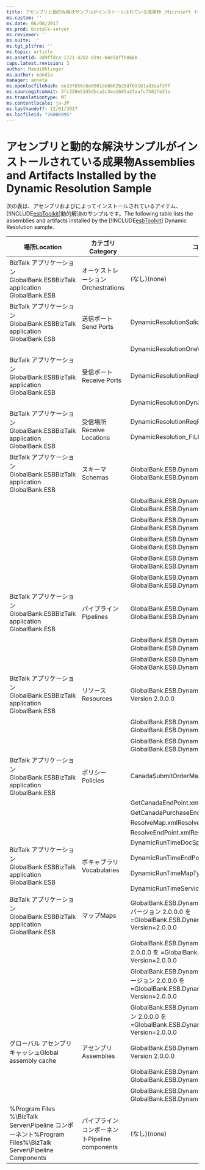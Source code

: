 ```yaml
---
title: アセンブリと動的な解決サンプルがインストールされている成果物 |Microsoft ドキュメント
ms.custom: ''
ms.date: 06/08/2017
ms.prod: biztalk-server
ms.reviewer: ''
ms.suite: ''
ms.tgt_pltfrm: ''
ms.topic: article
ms.assetid: 3d9ffdc4-1721-4202-839c-04e5bffe8668
caps.latest.revision: 3
author: MandiOhlinger
ms.author: mandia
manager: anneta
ms.openlocfilehash: ee337b56c6e0901de6b02b28df69101ad3aaf3ff
ms.sourcegitcommit: 3fc338e52d5dbca2c3ea1685a2faafc7582fe23a
ms.translationtype: MT
ms.contentlocale: ja-JP
ms.lasthandoff: 12/01/2017
ms.locfileid: "26006995"
---
```

# <a name="assemblies-and-artifacts-installed-by-the-dynamic-resolution-sample"></a><span data-ttu-id="d5fab-102">アセンブリと動的な解決サンプルがインストールされている成果物</span><span class="sxs-lookup"><span data-stu-id="d5fab-102">Assemblies and Artifacts Installed by the Dynamic Resolution Sample</span></span>
<span data-ttu-id="d5fab-103">次の表は、アセンブリおよびによってインストールされているアイテム、[!INCLUDE[esbToolkit](../includes/esbtoolkit-md.md)]動的解決のサンプルです。</span><span class="sxs-lookup"><span data-stu-id="d5fab-103">The following table lists the assemblies and artifacts installed by the [!INCLUDE[esbToolkit](../includes/esbtoolkit-md.md)] Dynamic Resolution sample.</span></span>  
  
|<span data-ttu-id="d5fab-104">場所</span><span class="sxs-lookup"><span data-stu-id="d5fab-104">Location</span></span>|<span data-ttu-id="d5fab-105">カテゴリ</span><span class="sxs-lookup"><span data-stu-id="d5fab-105">Category</span></span>|<span data-ttu-id="d5fab-106">コンポーネントの名前とバージョン</span><span class="sxs-lookup"><span data-stu-id="d5fab-106">Name and version of the component</span></span>|  
|--------------|--------------|---------------------------------------|  
|<span data-ttu-id="d5fab-107">BizTalk アプリケーション GlobalBank.ESB</span><span class="sxs-lookup"><span data-stu-id="d5fab-107">BizTalk application GlobalBank.ESB</span></span>|<span data-ttu-id="d5fab-108">オーケストレーション</span><span class="sxs-lookup"><span data-stu-id="d5fab-108">Orchestrations</span></span>|<span data-ttu-id="d5fab-109">(なし)</span><span class="sxs-lookup"><span data-stu-id="d5fab-109">(none)</span></span>|  
|<span data-ttu-id="d5fab-110">BizTalk アプリケーション GlobalBank.ESB</span><span class="sxs-lookup"><span data-stu-id="d5fab-110">BizTalk application GlobalBank.ESB</span></span>|<span data-ttu-id="d5fab-111">送信ポート</span><span class="sxs-lookup"><span data-stu-id="d5fab-111">Send Ports</span></span>|<span data-ttu-id="d5fab-112">DynamicResolutionSolicitResp</span><span class="sxs-lookup"><span data-stu-id="d5fab-112">DynamicResolutionSolicitResp</span></span>|  
|||<span data-ttu-id="d5fab-113">DynamicResolutionOneWay</span><span class="sxs-lookup"><span data-stu-id="d5fab-113">DynamicResolutionOneWay</span></span>|  
|<span data-ttu-id="d5fab-114">BizTalk アプリケーション GlobalBank.ESB</span><span class="sxs-lookup"><span data-stu-id="d5fab-114">BizTalk application GlobalBank.ESB</span></span>|<span data-ttu-id="d5fab-115">受信ポート</span><span class="sxs-lookup"><span data-stu-id="d5fab-115">Receive Ports</span></span>|<span data-ttu-id="d5fab-116">DynamicResolutionReqResp</span><span class="sxs-lookup"><span data-stu-id="d5fab-116">DynamicResolutionReqResp</span></span>|  
|||<span data-ttu-id="d5fab-117">DynamicResolution</span><span class="sxs-lookup"><span data-stu-id="d5fab-117">DynamicResolution</span></span>|  
|<span data-ttu-id="d5fab-118">BizTalk アプリケーション GlobalBank.ESB</span><span class="sxs-lookup"><span data-stu-id="d5fab-118">BizTalk application GlobalBank.ESB</span></span>|<span data-ttu-id="d5fab-119">受信場所</span><span class="sxs-lookup"><span data-stu-id="d5fab-119">Receive Locations</span></span>|<span data-ttu-id="d5fab-120">DynamicResolutionReqResp_SOAP</span><span class="sxs-lookup"><span data-stu-id="d5fab-120">DynamicResolutionReqResp_SOAP</span></span><br /><br /> <span data-ttu-id="d5fab-121">DynamicResolution_FILE</span><span class="sxs-lookup"><span data-stu-id="d5fab-121">DynamicResolution_FILE</span></span>|  
|<span data-ttu-id="d5fab-122">BizTalk アプリケーション GlobalBank.ESB</span><span class="sxs-lookup"><span data-stu-id="d5fab-122">BizTalk application GlobalBank.ESB</span></span>|<span data-ttu-id="d5fab-123">スキーマ</span><span class="sxs-lookup"><span data-stu-id="d5fab-123">Schemas</span></span>|<span data-ttu-id="d5fab-124">GlobalBank.ESB.DynamicResolution.Schemas.CNPurchaseOrderResponse バージョン 2.0.0.0 以降</span><span class="sxs-lookup"><span data-stu-id="d5fab-124">GlobalBank.ESB.DynamicResolution.Schemas.CNPurchaseOrderResponse Version 2.0.0.0</span></span>|  
|||<span data-ttu-id="d5fab-125">GlobalBank.ESB.DynamicResolution.Schemas.NAOrderDoc バージョン 2.0.0.0 以降</span><span class="sxs-lookup"><span data-stu-id="d5fab-125">GlobalBank.ESB.DynamicResolution.Schemas.NAOrderDoc Version 2.0.0.0</span></span>|  
|||<span data-ttu-id="d5fab-126">GlobalBank.ESB.DynamicResolution.Schemas.NAOrderResponse バージョン 2.0.0.0 以降</span><span class="sxs-lookup"><span data-stu-id="d5fab-126">GlobalBank.ESB.DynamicResolution.Schemas.NAOrderResponse Version 2.0.0.0</span></span>|  
|||<span data-ttu-id="d5fab-127">GlobalBank.ESB.DynamicResolution.Schemas.CNOrderDoc バージョン 2.0.0.0 以降</span><span class="sxs-lookup"><span data-stu-id="d5fab-127">GlobalBank.ESB.DynamicResolution.Schemas.CNOrderDoc Version 2.0.0.0</span></span>|  
|||<span data-ttu-id="d5fab-128">GlobalBank.ESB.DynamicResolution.Schemas.CNOrderResponse バージョン 2.0.0.0 以降</span><span class="sxs-lookup"><span data-stu-id="d5fab-128">GlobalBank.ESB.DynamicResolution.Schemas.CNOrderResponse Version 2.0.0.0</span></span>|  
|||<span data-ttu-id="d5fab-129">GlobalBank.ESB.DynamicResolution.Schemas.CNPurchaseOrderDoc バージョン 2.0.0.0 以降</span><span class="sxs-lookup"><span data-stu-id="d5fab-129">GlobalBank.ESB.DynamicResolution.Schemas.CNPurchaseOrderDoc Version 2.0.0.0</span></span>|  
|<span data-ttu-id="d5fab-130">BizTalk アプリケーション GlobalBank.ESB</span><span class="sxs-lookup"><span data-stu-id="d5fab-130">BizTalk application GlobalBank.ESB</span></span>|<span data-ttu-id="d5fab-131">パイプライン</span><span class="sxs-lookup"><span data-stu-id="d5fab-131">Pipelines</span></span>|<span data-ttu-id="d5fab-132">GlobalBank.ESB.DynamicResolution.Pipelines.ESBReceiveSendXMLXML バージョン 2.0.0.0 以降</span><span class="sxs-lookup"><span data-stu-id="d5fab-132">GlobalBank.ESB.DynamicResolution.Pipelines.ESBReceiveSendXMLXML Version 2.0.0.0</span></span>|  
|||<span data-ttu-id="d5fab-133">GlobalBank.ESB.DynamicResolution.Pipelines.ESBReceiveXML バージョン 2.0.0.0 以降</span><span class="sxs-lookup"><span data-stu-id="d5fab-133">GlobalBank.ESB.DynamicResolution.Pipelines.ESBReceiveXML Version 2.0.0.0</span></span>|  
|||<span data-ttu-id="d5fab-134">GlobalBank.ESB.DynamicResolution.Pipelines.ESBPassThrough バージョン 2.0.0.0 以降</span><span class="sxs-lookup"><span data-stu-id="d5fab-134">GlobalBank.ESB.DynamicResolution.Pipelines.ESBPassThrough Version 2.0.0.0</span></span>|  
|<span data-ttu-id="d5fab-135">BizTalk アプリケーション GlobalBank.ESB</span><span class="sxs-lookup"><span data-stu-id="d5fab-135">BizTalk application GlobalBank.ESB</span></span>|<span data-ttu-id="d5fab-136">リソース</span><span class="sxs-lookup"><span data-stu-id="d5fab-136">Resources</span></span>|<span data-ttu-id="d5fab-137">GlobalBank.ESB.DynamicResolution.Pipelines バージョン 2.0.0.0 以降</span><span class="sxs-lookup"><span data-stu-id="d5fab-137">GlobalBank.ESB.DynamicResolution.Pipelines Version 2.0.0.0</span></span>|  
|||<span data-ttu-id="d5fab-138">GlobalBank.ESB.DynamicResolution.Schemas バージョン 2.0.0.0 以降</span><span class="sxs-lookup"><span data-stu-id="d5fab-138">GlobalBank.ESB.DynamicResolution.Schemas Version 2.0.0.0</span></span>|  
|||<span data-ttu-id="d5fab-139">GlobalBank.ESB.DynamicResolution.Transforms バージョン 2.0.0.0 以降</span><span class="sxs-lookup"><span data-stu-id="d5fab-139">GlobalBank.ESB.DynamicResolution.Transforms Version 2.0.0.0</span></span>|  
|<span data-ttu-id="d5fab-140">BizTalk アプリケーション GlobalBank.ESB</span><span class="sxs-lookup"><span data-stu-id="d5fab-140">BizTalk application GlobalBank.ESB</span></span>|<span data-ttu-id="d5fab-141">ポリシー</span><span class="sxs-lookup"><span data-stu-id="d5fab-141">Policies</span></span>|<span data-ttu-id="d5fab-142">CanadaSubmitOrderMaps.xml</span><span class="sxs-lookup"><span data-stu-id="d5fab-142">CanadaSubmitOrderMaps.xml</span></span>|  
|||<span data-ttu-id="d5fab-143">GetCanadaEndPoint.xml</span><span class="sxs-lookup"><span data-stu-id="d5fab-143">GetCanadaEndPoint.xml</span></span>|  
|||<span data-ttu-id="d5fab-144">GetCanadaPurchaseEndPoint.xml</span><span class="sxs-lookup"><span data-stu-id="d5fab-144">GetCanadaPurchaseEndPoint.xml</span></span>|  
|||<span data-ttu-id="d5fab-145">ResolveMap.xml</span><span class="sxs-lookup"><span data-stu-id="d5fab-145">ResolveMap.xml</span></span>|  
|||<span data-ttu-id="d5fab-146">ResolveEndPoint.xml</span><span class="sxs-lookup"><span data-stu-id="d5fab-146">ResolveEndPoint.xml</span></span>|  
|<span data-ttu-id="d5fab-147">BizTalk アプリケーション GlobalBank.ESB</span><span class="sxs-lookup"><span data-stu-id="d5fab-147">BizTalk application GlobalBank.ESB</span></span>|<span data-ttu-id="d5fab-148">ボキャブラリ</span><span class="sxs-lookup"><span data-stu-id="d5fab-148">Vocabularies</span></span>|<span data-ttu-id="d5fab-149">DynamicRunTimeDocSpecs.xml</span><span class="sxs-lookup"><span data-stu-id="d5fab-149">DynamicRunTimeDocSpecs.xml</span></span><br /><br /> <span data-ttu-id="d5fab-150">DynamicRunTimeEndPoints.xml</span><span class="sxs-lookup"><span data-stu-id="d5fab-150">DynamicRunTimeEndPoints.xml</span></span><br /><br /> <span data-ttu-id="d5fab-151">DynamicRunTimeMapTypes.xml</span><span class="sxs-lookup"><span data-stu-id="d5fab-151">DynamicRunTimeMapTypes.xml</span></span><br /><br /> <span data-ttu-id="d5fab-152">DynamicRunTimeServiceActions.xml</span><span class="sxs-lookup"><span data-stu-id="d5fab-152">DynamicRunTimeServiceActions.xml</span></span>|  
|<span data-ttu-id="d5fab-153">BizTalk アプリケーション GlobalBank.ESB</span><span class="sxs-lookup"><span data-stu-id="d5fab-153">BizTalk application GlobalBank.ESB</span></span>|<span data-ttu-id="d5fab-154">マップ</span><span class="sxs-lookup"><span data-stu-id="d5fab-154">Maps</span></span>|<span data-ttu-id="d5fab-155">GlobalBank.ESB.DynamicResolution.Transforms.SubmitPurchaseOrderResponseCN_To_SubmitOrderResponseNA バージョン 2.0.0.0 を =</span><span class="sxs-lookup"><span data-stu-id="d5fab-155">GlobalBank.ESB.DynamicResolution.Transforms.SubmitPurchaseOrderResponseCN_To_SubmitOrderResponseNA Version=2.0.0.0</span></span>|  
|||<span data-ttu-id="d5fab-156">GlobalBank.ESB.DynamicResolution.Transforms.SubmitOrderRequestNA_To_SubmitOrderRequestCN バージョン 2.0.0.0 を =</span><span class="sxs-lookup"><span data-stu-id="d5fab-156">GlobalBank.ESB.DynamicResolution.Transforms.SubmitOrderRequestNA_To_SubmitOrderRequestCN Version=2.0.0.0</span></span>|  
|||<span data-ttu-id="d5fab-157">GlobalBank.ESB.DynamicResolution.Transforms.SubmitOrderRequestNA_To_SubmitPurchaseOrderRequestCN バージョン 2.0.0.0 を =</span><span class="sxs-lookup"><span data-stu-id="d5fab-157">GlobalBank.ESB.DynamicResolution.Transforms.SubmitOrderRequestNA_To_SubmitPurchaseOrderRequestCN Version=2.0.0.0</span></span>|  
|||<span data-ttu-id="d5fab-158">GlobalBank.ESB.DynamicResolution.Transforms.SubmitOrderResponseCN_To_SubmitOrderResponseNA バージョン 2.0.0.0 を =</span><span class="sxs-lookup"><span data-stu-id="d5fab-158">GlobalBank.ESB.DynamicResolution.Transforms.SubmitOrderResponseCN_To_SubmitOrderResponseNA Version=2.0.0.0</span></span>|  
|<span data-ttu-id="d5fab-159">グローバル アセンブリ キャッシュ</span><span class="sxs-lookup"><span data-stu-id="d5fab-159">Global assembly cache</span></span>|<span data-ttu-id="d5fab-160">アセンブリ</span><span class="sxs-lookup"><span data-stu-id="d5fab-160">Assemblies</span></span>|<span data-ttu-id="d5fab-161">GlobalBank.ESB.DynamicResolution.Pipelines バージョン 2.0.0.0 以降</span><span class="sxs-lookup"><span data-stu-id="d5fab-161">GlobalBank.ESB.DynamicResolution.Pipelines Version 2.0.0.0</span></span>|  
|||<span data-ttu-id="d5fab-162">GlobalBank.ESB.DynamicResolution.Schemas バージョン 2.0.0.0 以降</span><span class="sxs-lookup"><span data-stu-id="d5fab-162">GlobalBank.ESB.DynamicResolution.Schemas Version 2.0.0.0</span></span>|  
|||<span data-ttu-id="d5fab-163">GlobalBank.ESB.DynamicResolution.Transforms バージョン 2.0.0.0 以降</span><span class="sxs-lookup"><span data-stu-id="d5fab-163">GlobalBank.ESB.DynamicResolution.Transforms Version 2.0.0.0</span></span>|  
|<span data-ttu-id="d5fab-164">%Program Files %\\BizTalk Server\Pipeline コンポーネント</span><span class="sxs-lookup"><span data-stu-id="d5fab-164">%Program Files%\\BizTalk Server\Pipeline Components</span></span>|<span data-ttu-id="d5fab-165">パイプライン コンポーネント</span><span class="sxs-lookup"><span data-stu-id="d5fab-165">Pipeline components</span></span>|<span data-ttu-id="d5fab-166">(なし)</span><span class="sxs-lookup"><span data-stu-id="d5fab-166">(none)</span></span>|